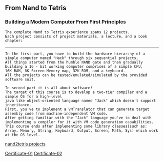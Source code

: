 ## From Nand to Tetris
### Building a Modern Computer From First Principles
```
The complete Nand to Tetris experience spans 12 projects. 
Each project consists of project materials, a lecture, and a book chapter:
```
------------------------
```
In the first part, you have to build the hardware hierarchy of a simple computer named "Hack" through six sequential projects. 
All things started from the humble NAND gate and then gradually building a 16 - bit working computer comprises of a simple CPU, 
16K RAM, 8K Screen-Memory map, 32K ROM, and a keyboard. 
All the projects can be tested/emulated/simulated by the provided software suit.
```
```
In second part it is all about software! 
The target of this course is to develop a two-tier compiler and a simple OS for a high-level 
java like object-oriented language named "Jack" which doesn't support inheritance. 
First, you've to implement a VMTranslator that can generate target assembly code from machine-independent VM code. 
After getting familiar with the "Jack" language you've to deal with implementing a compiler for it with VM code generation capabilities.
This course ends after implementing some library classes(such as: Array, Memory, String, Keyboard, Output, Screen, Math, Sys) which work at the OS level.

```
[nand2tetris projects](https://www.nand2tetris.org/course)

[Certificate-01](https://www.coursera.org/account/accomplishments/certificate/2VGWVQD6Y49V)
[Certificate-02](https://www.coursera.org/account/accomplishments/certificate/379BPF6WK2QA)
